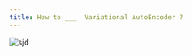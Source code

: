 ```yaml
---
title: How to ___  Variational AutoEncoder ?
---
```


![sjd](https://fastforwardlabs.github.io/blog-images/miriam/imgs_code/vae.4.png)
